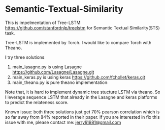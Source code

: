 # Semantic-Textual-Similarity

This is impelmentation of Tree-LSTM https://github.com/stanfordnlp/treelstm for Semantic Textual Similarity(STS) task.

Tree-LSTM is implemented by Torch. I would like to compare Torch with Theano. 

I try three solutions

1) main_lasagne.py is using Lasagne https://github.com/Lasagne/Lasagne.git
2) main_keras.py is using keras https://github.com/fchollet/keras.git
3) main_theano.py is pure theano implementation

Note that, it is hard to implement dynamic tree stucture LSTM via theano. So I leverage sequence LSTM that already
in the Lasagne and keras platforms to predict the relateness score. 

Known issue: both three solutions just get 70% pearson correlation which is so far away from 84% reported in their paper.
             If you are interested in fix this issue with me, please contact me: jerryli1981@gmail.com

